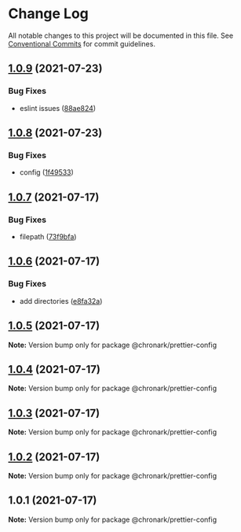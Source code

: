 # Change Log

All notable changes to this project will be documented in this file.
See [Conventional Commits](https://conventionalcommits.org) for commit guidelines.

## [1.0.9](https://github.com/chronark/shared/compare/@chronark/prettier-config@1.0.8...@chronark/prettier-config@1.0.9) (2021-07-23)


### Bug Fixes

* eslint issues ([88ae824](https://github.com/chronark/shared/commit/88ae824dc368f0bc4eee30f0ce7395d7de25cf76))





## [1.0.8](https://github.com/chronark/shared/compare/@chronark/prettier-config@1.0.7...@chronark/prettier-config@1.0.8) (2021-07-23)

### Bug Fixes

- config ([1f49533](https://github.com/chronark/shared/commit/1f49533208af2138500d4e485520904d6432169b))

## [1.0.7](https://github.com/chronark/shared/compare/@chronark/prettier-config@1.0.6...@chronark/prettier-config@1.0.7) (2021-07-17)

### Bug Fixes

- filepath ([73f9bfa](https://github.com/chronark/shared/commit/73f9bfac7eedf5a66ada2a1d34358b297000a529))

## [1.0.6](https://github.com/chronark/shared/compare/@chronark/prettier-config@1.0.5...@chronark/prettier-config@1.0.6) (2021-07-17)

### Bug Fixes

- add directories ([e8fa32a](https://github.com/chronark/shared/commit/e8fa32a9a5d76ab28cb5742a026df1f0ecbb7153))

## [1.0.5](https://github.com/chronark/shared/compare/@chronark/prettier-config@1.0.4...@chronark/prettier-config@1.0.5) (2021-07-17)

**Note:** Version bump only for package @chronark/prettier-config

## [1.0.4](https://github.com/chronark/shared/compare/@chronark/prettier-config@1.0.3...@chronark/prettier-config@1.0.4) (2021-07-17)

**Note:** Version bump only for package @chronark/prettier-config

## [1.0.3](https://github.com/chronark/shared/compare/@chronark/prettier-config@1.0.1...@chronark/prettier-config@1.0.3) (2021-07-17)

**Note:** Version bump only for package @chronark/prettier-config

## [1.0.2](https://github.com/chronark/shared/compare/@chronark/prettier-config@1.0.1...@chronark/prettier-config@1.0.2) (2021-07-17)

**Note:** Version bump only for package @chronark/prettier-config

## 1.0.1 (2021-07-17)

**Note:** Version bump only for package @chronark/prettier-config
